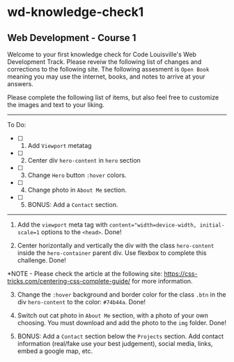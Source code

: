 # wd-knowledge-check1
## Web Development - Course 1

Welcome to your first knowledge check for Code Louisville's Web Development Track. Please reveiw the following list of changes and corrections to the following site. The following assesment is `Open Book` meaning you may use the internet, books, and notes to arrive at your answers. 


Please complete the following list of items, but also feel free to customize the images and text to your liking. 

---

To Do:

- [ ] 1. Add `Viewport` metatag
- [ ] 2. Center div `hero-content` in `hero` section
- [ ] 3. Change `Hero` button `:hover` colors.
- [ ] 4. Change photo in `About Me` section.
- [ ] 5. BONUS: Add a `Contact` section.

---

1. Add the `viewport` meta tag with `content="width=device-width, initial-scale=1` options to the `<head>`. Done!

2. Center horizontally and vertically the div with the class `hero-content` inside the `hero-container` parent div. Use flexbox to complete this challenge. Done!

*NOTE - Please check the article at the following site: https://css-tricks.com/centering-css-complete-guide/ for more information.

3. Change the `:hover` background and border color for the class `.btn` in the div `hero-content` to the color: `#74b44a`. Done!

4. Switch out cat photo in `About Me` section, with a photo of your own choosing. You must download and add the photo to the `img` folder. Done! 

5. BONUS: Add a `Contact` section below the `Projects` section. Add contact information (real/fake use your best judgement), social media, links, embed a google map, etc.